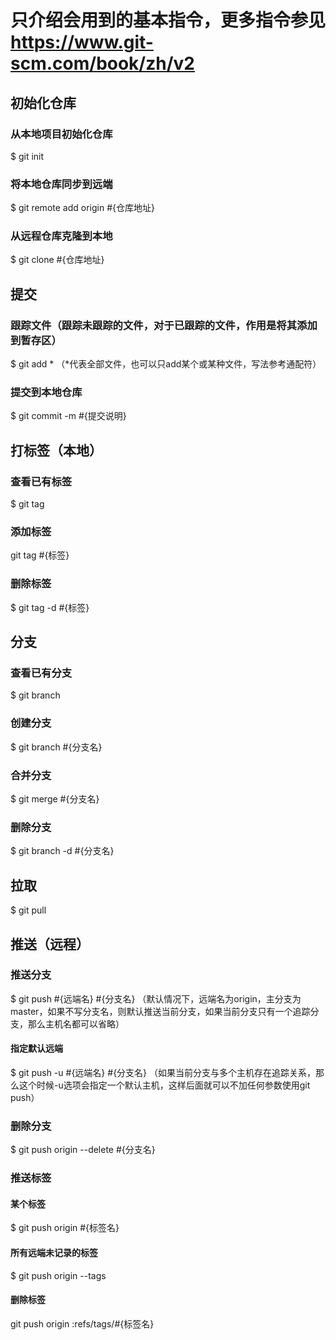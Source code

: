 # 只介绍会用到的基本指令，更多指令参见 https://www.git-scm.com/book/zh/v2

## 初始化仓库
### 从本地项目初始化仓库
$ git init
### 将本地仓库同步到远端
$ git remote add origin #{仓库地址}
### 从远程仓库克隆到本地
$ git clone #{仓库地址}

## 提交
### 跟踪文件（跟踪未跟踪的文件，对于已跟踪的文件，作用是将其添加到暂存区）
$ git add * （*代表全部文件，也可以只add某个或某种文件，写法参考通配符）
### 提交到本地仓库
$ git commit -m #{提交说明}


## 打标签（本地）
### 查看已有标签
$ git tag
### 添加标签
git tag #{标签}
### 删除标签
$ git tag -d #{标签}

## 分支
### 查看已有分支
$ git branch
### 创建分支
$ git branch #{分支名}
### 合并分支
$ git merge #{分支名}
### 删除分支
$ git branch -d #{分支名}

## 拉取
$ git pull

## 推送（远程）
### 推送分支
$ git push #{远端名} #{分支名}
（默认情况下，远端名为origin，主分支为master，如果不写分支名，则默认推送当前分支，如果当前分支只有一个追踪分支，那么主机名都可以省略）
#### 指定默认远端
$ git push -u #{远端名} #{分支名}
（如果当前分支与多个主机存在追踪关系，那么这个时候-u选项会指定一个默认主机，这样后面就可以不加任何参数使用git push）
### 删除分支
$ git push origin --delete #{分支名}
### 推送标签
#### 某个标签
$ git push origin #{标签名}
#### 所有远端未记录的标签
$ git push origin --tags
#### 删除标签
git push origin :refs/tags/#{标签名}


